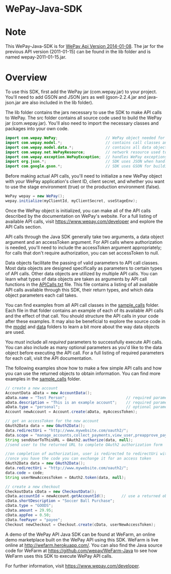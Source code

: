 WePay-Java-SDK
================================

Note
================================
This WePay-Java-SDK is for <a href = "https://www.wepay.com/developer/version/2014-01-08">WePay Api Version 2014-01-08</a>. The jar for the previous API version (2011-01-15) can be found in the lib folder and is named wepay-2011-01-15.jar.

Overview
================================
To use this SDK, first add the WePay jar (com.wepay.jar) to your project. You'll need to add GSON and JSON jars as well (gson-2.2.4.jar and java-json.jar are also included in the lib folder). 

The lib folder contains the jars necessary to use the SDK to make API calls to WePay. The src folder contains all source code used to build the WePay jar (com.wepay.jar). You'll also need to import the necessary classes and packages into your own code. 

```java
import com.wepay.WePay;                     // WePay object needed for API initialization
import com.wepay.model.*;                   // contains call classes and all API call functions
import com.wepay.model.data.*;              // contains all data objects needed for making calls
import com.wepay.net.WePayResource;         // network resource used to execute calls
import com.wepay.exception.WePayException;  // handles WePay exceptions
import org.json.*;                          // SDK uses JSON when handling API call parameters
import com.google.gson.*;                   // SDK uses GSON for building objects from API responses
```
Before making actual API calls, you'll need to initialize a new WePay object with your WePay application's client ID, client secret, and whether you want to use the stage environment (true) or the production environment (false).
```java	
WePay wepay = new WePay();
wepay.initialize(myClientId, myClientSecret, useStageEnv);
```	
Once the WePay object is initialized, you can make all of the API calls described by the documentation on WePay's website. For a full listing of available API calls, visit https://www.wepay.com/developer and explore the API Calls section. 

API calls through the Java SDK generally take two arguments, a data object argument and an accessToken argument. For API calls where authorization is needed, you'll need to include the accessToken argument appropriately; for calls that don't require authorization, you can set accessToken to null. 

Data objects facilitate the passing of valid parameters to API call classes. Most data objects are designed specifically as parameters to certain types of API calls. Other data objects are utilized by multiple API calls. You can learn what types of data objects are taken as arguments by API call functions in the <a href="https://github.com/wepay/WePay-Java-SDK/blob/master/APICalls.txt">APICalls.txt</a> file. This file contains a listing of all available API calls available through this SDK, their return types, and which data object parameters each call takes. 

You can find examples from all API call classes in the <a href="https://github.com/wepay/WePay-Java-SDK/tree/master/sample_calls">sample_calls</a> folder. Each file in that folder contains an example of each of its available API calls and the effect of that call. You should structure the API calls in your code after these examples. It may also be beneficial to explore the source code in the <a href="https://github.com/wepay/WePay-Java-SDK/tree/master/src/main/java/com/wepay/model">model</a> and <a href="https://github.com/wepay/WePay-Java-SDK/tree/master/src/main/java/com/wepay/model/data">data</a> folders to learn a bit more about the way data objects are used.

You *must* include all *required* parameters to successfully execute API calls. You can also include as many optional parameters as you'd like to the data object before executing the API call. For a full listing of required parameters for each call, visit the API documentation. 

The following examples show how to make a few simple API calls and how you can use the returned objects to obtain information. You can find more examples in the <a href="https://github.com/wepay/WePay-Java-SDK/tree/master/sample_calls">sample_calls</a> folder.
```java
// create a new account
AccountData aData = new AccountData();
aData.name = "Test Person";                          // required parameter for this API call
aData.description = "This is an example account";    // required parameter for this API call
aData.type = "personal";                             // optional parameter for this API call
Account newAccount = Account.create(aData, myAccessToken);

// get an accessToken for the new account
OAuth2Data data = new OAuth2Data();
data.redirectUri = "http://www.mywebsite.com/oauth2/";
data.scope = "manage_accounts,collect_payments,view_user,preapprove_payments,send_money";
String sendUserToThisURL = OAuth2.authorize(data, null);
//send user to the returned URL to complete OAuth2 authorization form

//on completion of authorization, user is redirected to redirectUri with a code parameter
//once you have the code you can exchange it for an access token
OAuth2Data data = new OAuth2Data();
data.redirectUri = "http://www.mywebsite.com/oauth2/";
data.code = code;
String userNewAccessToken = OAuth2.token(data, null);

// create a new checkout
CheckoutData cData = new CheckoutData();
cData.accountId = newAccount.getAccountId();       // use a returned object to access information
cData.shortDescription = "Soccer Ball Purchase";
cData.type = "GOODS";
cData.amount = 29.95;
cData.appFee = 0.50;
cData.feePayer = "payee";
Checkout newCheckout = Checkout.create(cData, userNewAccessToken);
```
A demo of the WePay API Java SDK can be found at WeFarm, an online demo marketplace built on the WePay API using this SDK. WeFarm is live online at http://wefarm.herokuapp.com/. You can also find the Java source code for WeFarm at https://github.com/wepay/WeFarm-Java to see how WeFarm uses this SDK to execute WePay API calls. 

For further information, visit https://www.wepay.com/developer. 
